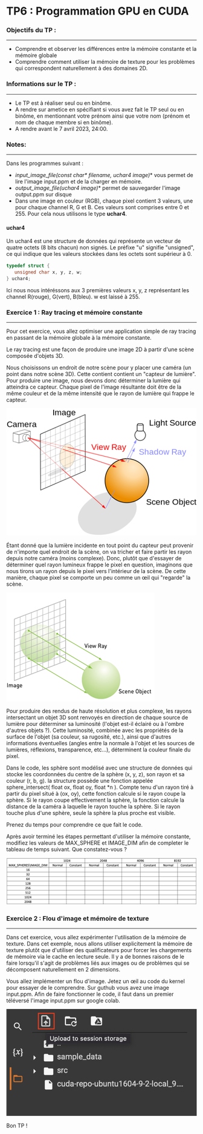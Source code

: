 # TP6 : Programmation GPU en CUDA

### Objectifs du TP :
---------------------
* Comprendre et observer les différences entre la mémoire constante et la mémoire globale
* Comprendre comment utiliser la mémoire de texture pour les problèmes qui correspondent naturellement à des domaines 2D.

### Informations sur le TP :
----------------------------
* Le TP est à réaliser seul ou en binôme.
* A rendre sur ametice en spécifiant si vous avez fait le TP seul ou en binôme, en mentionnant votre prénom ainsi que votre nom (prénom et nom de chaque membre si en binôme).
* A rendre avant le 7 avril 2023, 24:00.

### Notes:
----------
Dans les programmes suivant : 
- **input_image_file(const char\* filename, uchar4* image)** vous permet de lire l'image input.ppm et de la charger en mémoire.
- **output_image_file(uchar4* image)** permet de sauvegarder l'image output.ppm sur disque
- Dans une image en couleur (RGB), chaque pixel contient 3 valeurs, une pour chaque channel R, G et B. Ces valeurs sont comprises entre 0 et 255. Pour cela nous utilisons le type **uchar4**.

#### uchar4
Un uchar4 est une structure de données qui représente un vecteur de quatre octets (8 bits chacun) non signés. Le préfixe "u" signifie "unsigned", ce qui indique que les valeurs stockées dans les octets sont supérieur à 0. 

```c 
typedef struct {
   unsigned char x, y, z, w;
} uchar4;
```

Ici nous nous intéréssons aux 3 premières valeurs x, y, z représentant les channel R(rouge), G(vert), B(bleu). w est laissé à 255.

### Exercice 1 : Ray tracing et mémoire constante
-------------------------------------------------

Pour cet exercice, vous allez optimiser une application simple de ray tracing en passant de la mémoire globale à la mémoire constante.

Le ray tracing est une façon de produire une image 2D à partir d'une scène composée d'objets 3D.

Nous choisissons un endroit de notre scène pour y placer une caméra (un point dans notre scène 3D). Cette contient contient un "capteur de lumière". Pour produire une image, nous devons donc déterminer la lumière qui atteindra ce capteur. Chaque pixel de l'image résultante doit être de la même couleur et de la même intensité que le rayon de lumière qui frappe le capteur.

![ray tracing](ray.png)

Étant donné que la lumière incidente en tout point du capteur peut provenir de n'importe quel endroit de la scène, on va tricher et faire partir les rayon depuis notre caméra (moins complexe). Donc, plutôt que d'essayer de déterminer quel rayon lumineux frappe le pixel en question, imaginons que nous tirons un rayon depuis le pixel vers l'intérieur de la scène. De cette manière, chaque pixel se comporte un peu comme un œil qui "regarde" la scène.

![eye](eye.png)

Pour produire des rendus de haute résolution et plus complexe, les rayons intersectant un objet 3D sont renvoyés en direction de chaque source de lumière pour déterminer sa luminosité (l'objet est-il éclairé ou à l'ombre d'autres objets ?). Cette luminosité, combinée avec les propriétés de la surface de l'objet (sa couleur, sa rugosité, etc.), ainsi que d'autres informations éventuelles (angles entre la normale à l'objet et les sources de lumières, réflexions, transparence, etc...), déterminent la couleur finale du pixel.

Dans le code, les sphère sont modélisé avec une structure de données qui stocke les coordonnées du centre de la sphère (x, y, z), son rayon et sa couleur (r, b, g). la structure possède une fonction appelée sphere_intersect( float ox, float oy, float *n ). Compte tenu d'un rayon tiré à partir du pixel situé à (ox, oy), cette fonction calcule si le rayon coupe la sphère. Si le rayon coupe effectivement la sphère, la fonction calcule la distance de la caméra à laquelle le rayon touche la sphère. Si le rayon touche plus d'une sphère, seule la sphère la plus proche est visible.

Prenez du temps pour comprendre ce que fait le code.

Après avoir terminé les étapes permettant d'utiliser la mémoire constante, modifiez les valeurs de MAX_SPHERE et IMAGE_DIM afin de completer le tableau de temps suivant. Que constatez-vous ?

![tab](tableau_temps.png)

### Exercice 2 : Flou d'image et mémoire de texture
---------------------------------------------------

Dans cet exercice, vous allez expérimenter l'utilisation de la mémoire de texture. Dans cet exemple, nous allons utiliser explicitement la mémoire de texture plutôt que d'utiliser des qualificateurs pour forcer les chargements de mémoire via le cache en lecture seule. Il y a de bonnes raisons de le faire lorsqu'il s'agit de problèmes liés aux images ou de problèmes qui se décomposent naturellement en 2 dimensions. 

Vous allez implémenter un flou d'image. Jetez un œil au code du kernel pour essayer de le comprendre.
Sur guthub vous avez une image input.ppm. Afin de faire fonctionner le code, il faut dans un premier téléversé l'image input.ppm sur google colab.

![upload](upload.png)

Bon TP !
